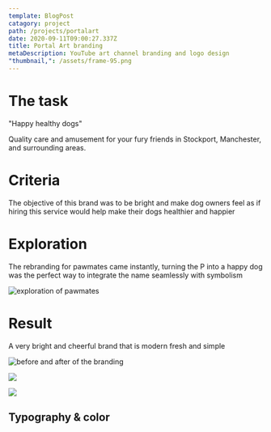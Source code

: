 ```yaml
---
template: BlogPost
catagory: project
path: /projects/portalart
date: 2020-09-11T09:00:27.337Z
title: Portal Art branding
metaDescription: YouTube art channel branding and logo design
"thumbnail,": /assets/frame-95.png
---
```

# The task

"Happy healthy dogs"

Quality care and amusement for your fury friends in Stockport, Manchester, and surrounding areas.



# Criteria

The objective of this brand was to be bright and make dog owners feel as if hiring this service would help make their dogs healthier and happier

# Exploration

The rebranding for pawmates came instantly, turning the P into a happy dog was the perfect way to integrate the name seamlessly with symbolism

![exploration of pawmates](/assets/portalart-exploration.png "Exploration of pawmates brand")



# Result

A very bright and cheerful brand that is modern fresh and simple

![before and after of the branding](/assets/frame-95.png "Before and after for pawmates")

![](/assets/banner.png)

![](/assets/frame-85.png)



## Typography & color